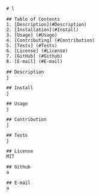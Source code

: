 
    # l

    ## Table of Contents
    1. [Description](#Description)
    2. [Installation](#Install)
    3. [Usage] (#Usage)
    4. [Contributing] (#Contribution)
    5. [Tests] (#Tests)
    6. [License] (#License)
    7. [GitHub] (#Github)
    8. [E-mail] (#E-mail)
    
    ## Description
    j

    ## Install
    j

    ## Usage
    j

    ## Contribution
    j

    ## Tests
    j

    ## License
    MIT
    
    ## Github
    a
    
    ## E-mail
    a